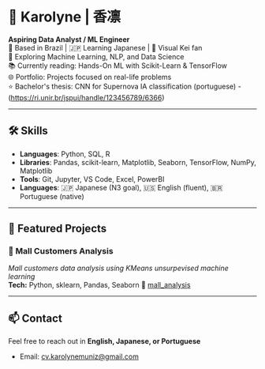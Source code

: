 # 👋 Karolyne | 香凛

**Aspiring Data Analyst / ML Engineer**  
📍 Based in Brazil | 🇯🇵 Learning Japanese | 🎸 Visual Kei fan  
🔭 Exploring Machine Learning, NLP, and Data Science  
📚 Currently reading: Hands-On ML with Scikit-Learn & TensorFlow  
🌐 Portfolio: Projects focused on real-life problems  
⭐ Bachelor's thesis: CNN for Supernova IA classification (portuguese) - (https://ri.unir.br/jspui/handle/123456789/6366)

---

## 🛠 Skills
- **Languages**: Python, SQL, R
- **Libraries**: Pandas, scikit-learn, Matplotlib, Seaborn, TensorFlow, NumPy, Matplotlib
- **Tools**: Git, Jupyter, VS Code, Excel, PowerBI
- **Languages**: 🇯🇵 Japanese (N3 goal), 🇺🇸 English (fluent), 🇧🇷 Portuguese (native)

---

## 📁 Featured Projects

### 🧭 Mall Customers Analysis
_Mall customers data analysis using KMeans unsurpevised machine learning_  
**Tech:** Python, sklearn, Pandas, Seaborn
🔗 [mall_analysis](https://github.com/cv-karolynemuniz/mall_analysis)


---

## 📫 Contact
Feel free to reach out in **English, Japanese, or Portuguese**  
- Email: cv.karolynemuniz@gmail.com


